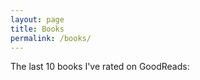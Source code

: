 ```yaml
---
layout: page
title: Books
permalink: /books/
---
```


The last 10 books I've rated on GoodReads:

<script src="https://www.goodreads.com/review/grid_widget/2435064.Recently%20Read?cover_size=large&hide_link=&hide_title=0&num_books=10&order=d&shelf=read&sort=date_added&widget_id=1545961816" type="text/javascript" charset="utf-8"></script>

